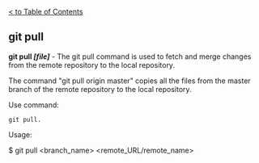 [< to Table of Contents](./readme.md)

## git pull

**git pull *[file]*** - The git pull command is used to fetch and merge changes from the remote repository to the local repository.

The command "git pull origin master" copies all the files from the master branch of the remote repository to the local repository.

Use command:
```bash=
git pull.
```

Usage:

$ git pull <branch_name> <remote_URL/remote_name>